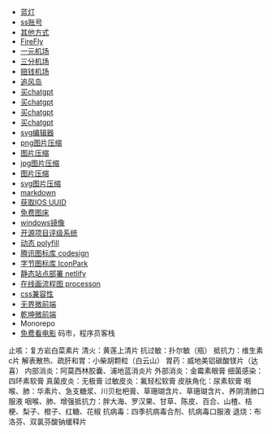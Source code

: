 ﻿- [蓝灯](https://github.com/getlantern/forum)
- [ss账号](https://github.com/Alvin9999/new-pac/wiki/ss%E5%85%8D%E8%B4%B9%E8%B4%A6%E5%8F%B7)
- [其他方式](https://github.com/Alvin9999/new-pac/wiki)
- [FireFly](https://customer-01.yhcvpn.xyz/)
- [一元机场](https://xn--4gq62f52gdss.com/#/login)
- [三分机场](https://xn--ehq00hgtfdmt.xyz/#/register?code=qZzW9TXr)
- [赔钱机场](https://xn--mes358aby2apfg.com/#/login)
- [追风岛](https://www.gozhuifeng.club/)
- [买chatgpt](http://caihong.tanka.work/)
- [买chatgpt](https://dwz.cn/RKN0BqDO)
- [买chatgpt](https://dwz.cn/pRVCwapC)
- [买chatgpt](http://shop.isving.cn/)
- [svg编辑器](http://editor.method.ac/)
- [png图片压缩](https://tinypng.com/)
- [图片压缩](https://squoosh.app/)
- [jpg图片压缩](https://jpeg-optimizer.com/)
- [图片压缩](https://compressnow.com/)
- [svg图片压缩](https://jakearchibald.github.io/svgomg/?utm_source=next.36kr.com)
- [markdown](http://xianbai.me/learn-md/article/about/readme.html)
- [获取IOS UUID](http://www.pgyer.com/udid/)
- [免费图床](https://imgchr.com/)
- [windows镜像](https://msdn.itellyou.cn)
- [开源项目评级系统](https://github.com/sl1673495/notes/issues/93)
- [动态 polyfill](https://polyfill.io/v3/url-builder/)
- [腾讯图标库 codesign](https://codesign.qq.com/app/icon)
- [字节图标库 IconPark](https://iconpark.oceanengine.com/home)
- [静态站点部署 netlify](https://www.netlify.com/)
- [在线画流程图 processon](https://www.processon.com/)
- [css兼容性](https://caniuse.com/)
- [无界微前端](https://wujie-micro.github.io/doc/)
- [乾坤微前端](https://qiankun.umijs.org/zh/guide)
- Monorepo
- [免费看电影](https://github.com/88ys/website)
码市，程序员客栈


















止咳：复方岩白菜素片
清火：黄莲上清片
抗过敏：扑尔敏（瓶）
抵抗力：维生素c片
解表散热、疏肝和胃：小柴胡颗粒（白云山）
胃药：威地美铝碳酸镁片（达喜）
内部消炎：阿莫西林胶囊、浦地蓝消炎片
外部消炎：金霉素眼膏
细菌感染：四环素软膏
真菌皮炎：无极膏
过敏皮炎：氟轻松软膏
皮肤角化：尿素软膏
咽喉、肺：华素片、急支糖浆、川贝枇杷膏、草珊瑚含片、草珊瑚含片、养阴清肺口服液
咽喉、肺、增强抵抗力：胖大海、罗汉果、甘草、陈皮、百合、山楂、桔梗、梨子、橙子、红糖、花椒
抗病毒：四季抗病毒合剂、抗病毒口服液
退烧：布洛芬、双氯芬酸钠缓释片


